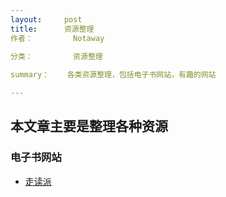 ```yaml
---
layout:     post
title:  	资源整理
作者： 		Notaway
	
分类： 		资源整理

summary：	各类资源整理，包括电子书网站，有趣的网站

---
```




## 本文章主要是整理各种资源

### 电子书网站

* [走读派][1]


[1]:http://www.zoudupai.com/